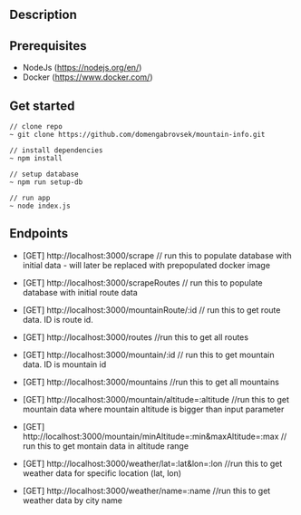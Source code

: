 ## Description



## Prerequisites

- NodeJs (<https://nodejs.org/en/>)
- Docker (<https://www.docker.com/>)

## Get started

```
// clone repo
~ git clone https://github.com/domengabrovsek/mountain-info.git

// install dependencies
~ npm install 

// setup database
~ npm run setup-db 

// run app
~ node index.js
```

## Endpoints

- [GET] http://localhost:3000/scrape // run this to populate database with initial data - will later be replaced with prepopulated docker image

- [GET] http://localhost:3000/scrapeRoutes // run this to populate database with initial route data

- [GET] http://localhost:3000/mountainRoute/:id // run this to get route data. ID is route id.

- [GET] http://localhost:3000/routes //run this to get all routes

- [GET] http://localhost:3000/mountain/:id // run this to get mountain data. ID is mountain id

- [GET] http://localhost:3000/mountains //run this to get all mountains

- [GET] http://localhost:3000/mountain/altitude=:altitude //run this to get mountain data where mountain altitude is bigger than input parameter

- [GET] http://localhost:3000/mountain/minAltitude=:min&maxAltitude=:max // run this to get montain data in altitude range

- [GET] http://localhost:3000/weather/lat=:lat&lon=:lon //run this to get weather data for specific location (lat, lon)

- [GET] http://localhost:3000/weather/name=:name //run this to get weather data by city name
